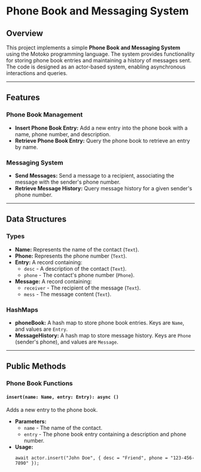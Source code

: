 # Phone Book and Messaging System

## Overview

This project implements a simple **Phone Book and Messaging System** using the Motoko programming language. The system provides functionality for storing phone book entries and maintaining a history of messages sent. The code is designed as an actor-based system, enabling asynchronous interactions and queries.

---

## Features

### Phone Book Management
- **Insert Phone Book Entry:** Add a new entry into the phone book with a name, phone number, and description.
- **Retrieve Phone Book Entry:** Query the phone book to retrieve an entry by name.

### Messaging System
- **Send Messages:** Send a message to a recipient, associating the message with the sender's phone number.
- **Retrieve Message History:** Query message history for a given sender's phone number.

---

## Data Structures

### Types
- **Name:** Represents the name of the contact (`Text`).
- **Phone:** Represents the phone number (`Text`).
- **Entry:** A record containing:
  - `desc` - A description of the contact (`Text`).
  - `phone` - The contact's phone number (`Phone`).
- **Message:** A record containing:
  - `receiver` - The recipient of the message (`Text`).
  - `mess` - The message content (`Text`).

### HashMaps
- **phoneBook:** A hash map to store phone book entries. Keys are `Name`, and values are `Entry`.
- **MessageHistory:** A hash map to store message history. Keys are `Phone` (sender's phone), and values are `Message`.

---

## Public Methods

### Phone Book Functions

#### `insert(name: Name, entry: Entry): async ()`
Adds a new entry to the phone book.

- **Parameters:**
  - `name` - The name of the contact.
  - `entry` - The phone book entry containing a description and phone number.
- **Usage:**
  ```motoko
  await actor.insert("John Doe", { desc = "Friend", phone = "123-456-7890" });
